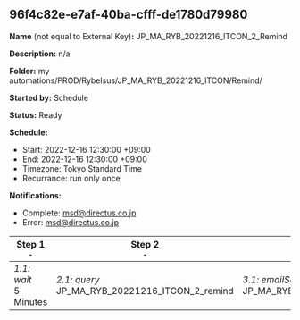 ## 96f4c82e-e7af-40ba-cfff-de1780d79980

**Name** (not equal to External Key)**:** JP_MA_RYB_20221216_ITCON_2_Remind

**Description:** n/a

**Folder:** my automations/PROD/Rybelsus/JP_MA_RYB_20221216_ITCON/Remind/

**Started by:** Schedule

**Status:** Ready

**Schedule:**

* Start: 2022-12-16 12:30:00 +09:00
* End: 2022-12-16 12:30:00 +09:00
* Timezone: Tokyo Standard Time
* Recurrance: run only once

**Notifications:**

* Complete: msd@directus.co.jp
* Error: msd@directus.co.jp

| Step 1<br>_<small>-</small>_ | Step 2<br>_<small>-</small>_ | Step 3<br>_<small>-</small>_ |
| --- | --- | --- |
| _1.1: wait_<br>5 Minutes | _2.1: query_<br>JP_MA_RYB_20221216_ITCON_2_remind | _3.1: emailSend_<br>JP_MA_RYB_20221216_ITCON_2_remind |
